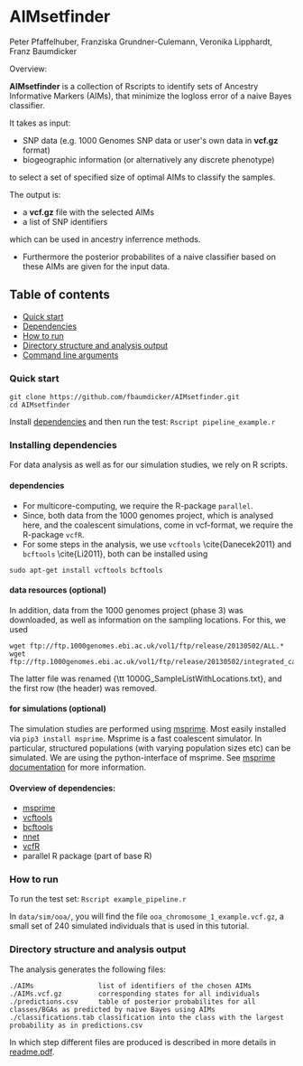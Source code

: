 # AIMsetfinder
Peter Pfaffelhuber, Franziska Grundner-Culemann, Veronika Lipphardt, Franz Baumdicker

Overview:

**AIMsetfinder** is a collection of Rscripts to identify sets of Ancestry Informative Markers (AIMs), that minimize the logloss error of a naive Bayes classifier.

It takes as input:

* SNP data (e.g. 1000 Genomes SNP data or user's own data in **vcf.gz** format)
* biogeographic information (or alternatively any discrete phenotype)

to select a set of specified size of optimal AIMs to classify the samples.

The output is:

* a **vcf.gz** file with the selected AIMs
* a list of SNP identifiers 

which can be used in ancestry inferrence methods.

* Furthermore the posterior probabilites of a naive classifier based on these AIMs are given for the input data.


## Table of contents
  * [Quick start](#quick-start)
  * [Dependencies](#installing-dependencies)
  * [How to run](#how-to-run)
  * [Directory structure and analysis output](#directory-structure-and-analysis-output)
  * [Command line arguments](#command-line-arguments)

### Quick start

```
git clone https://github.com/fbaumdicker/AIMsetfinder.git
cd AIMsetfinder
```

Install [dependencies](#installing-dependencies) and then run the test:
`Rscript pipeline_example.r`

### Installing dependencies

For data analysis as well as for our simulation studies, we rely on
R scripts.
  
#### dependencies
 * For multicore-computing, we require the R-package `parallel`.
 * Since, both data from the 1000 genomes project, which is
  analysed here, and the coalescent simulations, come in vcf-format, we require the
  R-package `vcfR`.
 * For some steps in the analysis, we use `vcftools`
  \cite{Danecek2011} and `bcftools` \cite{Li2011}, both can be installed using
  
```
sudo apt-get install vcftools bcftools
```
#### data resources (optional)

In addition, data from the 1000 genomes project (phase 3) was
downloaded, as well as information on the sampling locations. For
this, we used

```
wget ftp://ftp.1000genomes.ebi.ac.uk/vol1/ftp/release/20130502/ALL.*
wget ftp://ftp.1000genomes.ebi.ac.uk/vol1/ftp/release/20130502/integrated_call_samples_v3.20130502.ALL.panel
```
The latter file was renamed {\tt 1000G\_SampleListWithLocations.txt},
and the first row (the header) was removed.


#### for simulations (optional)
  The simulation studies are performed using [msprime](https://github.com/tskit-dev/msprime). Most easily installed via
  `pip3 install msprime`. Msprime is a fast coalescent
  simulator. In particular, structured populations (with varying
  population sizes etc) can be simulated.  We are using the
  python-interface of msprime. See [msprime documentation](https://msprime.readthedocs.io/en/stable/) for more
  information.



#### Overview of dependencies:
  * [msprime](https://github.com/tskit-dev/msprime)
  * [vcftools](https://vcftools.github.io/index.html)
  * [bcftools](https://samtools.github.io/bcftools/bcftools.html)
  * [nnet](https://cran.r-project.org/package=nnet)
  * [vcfR](https://cran.r-project.org/package=vcfR)
  * parallel R package (part of base R)

### How to run
To run the test set: ` Rscript example_pipeline.r `

In `data/sim/ooa/`, you will find the file `ooa_chromosome_1_example.vcf.gz`, a small set of 240 simulated individuals that is used in this tutorial.


### Directory structure and analysis output
The analysis generates the following files:
```
./AIMs                list of identifiers of the chosen AIMs
./AIMs.vcf.gz         corresponding states for all individuals
./predictions.csv     table of posterior probabilites for all classes/BGAs as predicted by naive Bayes using AIMs
./classifications.tab classification into the class with the largest probability as in predictions.csv 
```


In which step different files are produced is described in more details in [readme.pdf](https://github.com/fbaumdicker/AIMsetfinder/blob/master/doc/readme.pdf).

